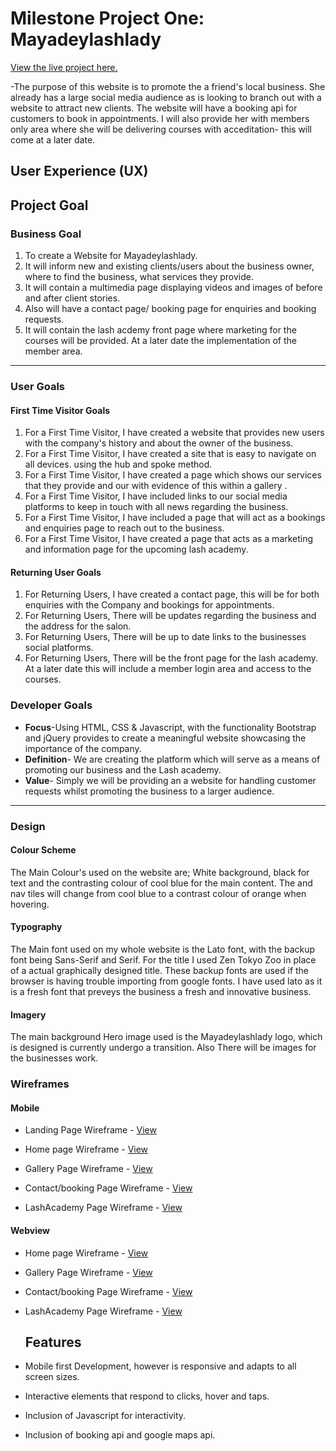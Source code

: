 <h1 align="left">Milestone Project One: Mayadeylashlady</h1>

[View the live project here.](https://github.com/lewiswilliams95/mayadeylashlady)

-The purpose of this website is to promote the a friend's local business. She already has a large social media audience as is looking to branch out with a website to attract new clients. The website will have a booking api for customers to book in appointments. I will also provide her with members only area where she will be delivering courses with acceditation- this will come at a later date.

<h2 align="left">User Experience (UX)</h2>

## Project Goal
    
### Business Goal
1. To create a Website for Mayadeylashlady.
2. It will inform new and existing clients/users about the business owner, where to find the business, what services they provide.
3. It will contain a multimedia page displaying videos and images of before and after client stories.
4. Also will have a contact page/ booking page for enquiries and booking requests.
5. It will contain the lash acdemy front page where marketing for the courses will be provided. At a later date the implementation of the member area.
----
### User Goals
        
#### First Time Visitor Goals
1. For a First Time Visitor, I have created a website that provides new users with the company's history and about the owner of the business.
2. For a First Time Visitor, I have created a site that is easy to navigate on all devices. using the hub and spoke method.
3. For a First Time Visitor, I have created a page which shows our services that they provide and our with evidence of this within a gallery . 
4. For a First Time Visitor, I have included links to our social media platforms to keep in touch with all news regarding the business.
5. For a First Time Visitor, I have included a page that will act as a bookings and enquiries page to reach out to the business.
6. For a First Time Visitor, I have created a page that acts as a marketing and information page for the upcoming lash academy.

#### Returning User Goals
1. For Returning Users, I have created a contact page, this will be for both enquiries with the Company  and bookings for appointments.
2. For Returning Users, There will be updates regarding the business and the address for the salon.
3. For Returning Users, There will be up to date links to the businesses social platforms.
4. For Returning Users, There will be the front page for the lash academy. At a later date this will include a member login area and access to the courses.

### Developer Goals

- **Focus**-Using HTML, CSS & Javascript, with the functionality Bootstrap and jQuery provides to create a meaningful website showcasing the importance of the company. 
- **Definition**- We are creating the platform which will serve as a means of promoting our business and the Lash academy. 
- **Value**- Simply we will be providing an a website for handling customer requests whilst promoting the business to a larger audience.
----
### Design
#### Colour Scheme
 The Main Colour's used on the website are; White background, black for text and the contrasting colour of cool blue for the main content. The and nav tiles will change from cool blue to a contrast colour of orange when hovering.
#### Typography
 The Main font used on my whole website is the Lato font, with the backup font being Sans-Serif and Serif. For the title I used Zen Tokyo Zoo in place of a actual graphically designed title. These backup fonts are used if the browser is having trouble importing from google fonts. I have used lato as it is a fresh font that preveys the business a fresh and innovative business.

#### Imagery
The main background Hero image used is the Mayadeylashlady logo, which is designed is currently undergo a transition. Also There will be images for the businesses work.

### Wireframes
#### Mobile
-   Landing Page Wireframe - [View](assets/images/homedesktop.JPG)

-   Home page Wireframe - [View](assets/images/mobileview.JPG)

-   Gallery Page Wireframe - [View](assets/images/desktopcontact.JPG)

-   Contact/booking Page Wireframe - [View](assets/images/workdesktop.JPG)

-   LashAcademy Page Wireframe - [View](assets/images/desktopmindwise.JPG)
#### Webview
-   Home page Wireframe - [View](assets/images/mobileview.JPG)

-   Gallery Page Wireframe - [View](assets/images/desktopcontact.JPG)

-   Contact/booking Page Wireframe - [View](assets/images/workdesktop.JPG)

-   LashAcademy Page Wireframe - [View](assets/images/desktopmindwise.JPG)

    <h2 align="left">Features</h2>
- Mobile first Development, however is responsive and adapts to all screen sizes.
- Interactive elements that respond to clicks, hover and taps.
- Inclusion of Javascript for interactivity.
- Inclusion of booking api and google maps api.
